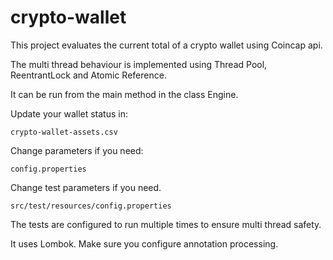 # crypto-wallet

This project evaluates the current total of a crypto wallet using Coincap api. 

The multi thread behaviour is implemented using Thread Pool, ReentrantLock and Atomic Reference.

It can be run from the main method in the class Engine.

Update your wallet status in:

```
crypto-wallet-assets.csv
```

Change parameters if you need:

```
config.properties
```

Change test parameters if you need.

```
src/test/resources/config.properties
```

The tests are configured to run multiple times to ensure multi thread safety.

It uses Lombok. Make sure you configure annotation processing.